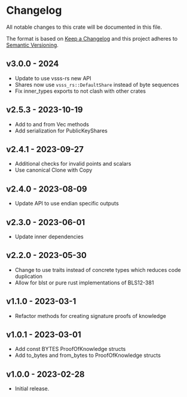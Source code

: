 # Changelog

All notable changes to this crate will be documented in this file.

The format is based on [Keep a Changelog](http://keepachangelog.com/en/1.0.0/)
and this project adheres to [Semantic Versioning](https://semver.org/spec/v2.0.0.html).

## v3.0.0 - 2024

- Update to use vsss-rs new API
- Shares now use `vsss_rs::DefaultShare` instead of byte sequences
- Fix inner_types exports to not clash with other crates

## v2.5.3 - 2023-10-19

- Add to and from Vec methods
- Add serialization for PublicKeyShares

## v2.4.1 - 2023-09-27

- Additional checks for invalid points and scalars
- Use canonical Clone with Copy

## v2.4.0 - 2023-08-09

- Update API to use endian specific outputs

## v2.3.0 - 2023-06-01

- Update inner dependencies

## v2.2.0 - 2023-05-30

- Change to use traits instead of concrete types which reduces code duplication
- Allow for blst or pure rust implementations of BLS12-381

## v1.1.0 - 2023-03-1

- Refactor methods for creating signature proofs of knowledge

## v1.0.1 - 2023-03-01

- Add const BYTES ProofOfKnowledge structs
- Add to_bytes and from_bytes to ProofOfKnowledge structs

## v1.0.0 - 2023-02-28

- Initial release.

